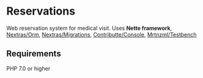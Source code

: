 Reservations
============

Web reservation system for medical visit. Uses **Nette framework**, [Nextras/Orm](https://github.com/nextras/orm/), [Nextras/Migrations](https://github.com/nextras/migrations), [Contributte/Console](https://github.com/contributte/console), [Mrtnzml/Testbench](https://github.com/mrtnzlml-archive/testbench)

Requirements
------------

PHP 7.0 or higher